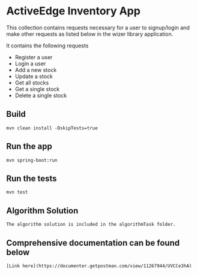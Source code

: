 # ActiveEdge Inventory App

This collection contains requests necessary for a user to signup/login and make other requests as listed below in the wizer library application.

It contains the following requests

- Register a user
- Login a user
- Add a new stock
- Update a stock
- Get all stocks
- Get a single stock
- Delete a single stock

## Build

    mvn clean install -DskipTests=true

## Run the app

    mvn spring-boot:run

## Run the tests

    mvn test

## Algorithm Solution

    The algorithm solution is included in the algorithmTask folder.

## Comprehensive documentation can be found below

    [Link here](https://documenter.getpostman.com/view/11267944/UVCCe3hA)
